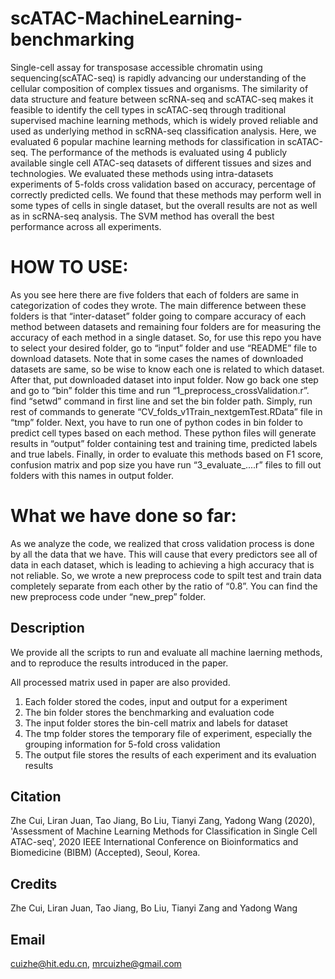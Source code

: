 # scATAC-MachineLearning-benchmarking

Single-cell assay for transposase accessible chromatin using sequencing(scATAC-seq) is rapidly advancing our understanding of the cellular composition of complex tissues and organisms. The similarity of data structure and feature between scRNA-seq and scATAC-seq makes it feasible to identify the cell types in scATAC-seq through traditional supervised machine learning methods, which is widely proved reliable and used as underlying method in scRNA-seq classification analysis. Here, we evaluated 6 popular machine learning methods for classification in scATAC-seq. The performance of the methods is evaluated using 4 publicly available single cell ATAC-seq datasets of different tissues and sizes and technologies. We evaluated these methods using intra-datasets experiments of 5-folds cross validation based on accuracy, percentage of correctly predicted cells. We found that these methods may perform well in some types of cells in single dataset, but the overall results are not as well as in scRNA-seq analysis. The SVM method has overall the best performance across all experiments.

# HOW TO USE:
As you see here there are five folders that each of folders are same in categorization of codes they wrote. The main difference between these folders is that “inter-dataset” folder going to compare accuracy of each method between datasets and remaining four folders are for measuring the accuracy of each method in a single dataset.
So, for use this repo you have to select your desired folder, go to “input” folder and use “README” file to download datasets. Note that in some cases the names of downloaded datasets are same, so be wise to know each one is related to which dataset. After that, put downloaded dataset into input folder. Now go back one step and go to “bin” folder this time and run “1_preprocess_crossValidation.r”. find “setwd” command in first line and set the bin folder path. Simply, run rest of commands to generate “CV_folds_v1Train_nextgemTest.RData” file in “tmp” folder. Next, you have to run one of python codes in bin folder to predict cell types based on each method. These python files will generate results in “output” folder containing test and training time, predicted labels and true labels. Finally, in order to evaluate this methods based on F1 score, confusion matrix and pop size you have run “3_evaluate_....r” files to fill out folders with this names in output folder.  
# What we have done so far:
As we analyze the code, we realized that cross validation process is done by all the data that we have. This will cause that every predictors see all of data in each dataset, which is leading to achieving a high accuracy that is not reliable. So, we wrote a new preprocess code to spilt test and train data completely separate from each other by the ratio of “0.8”. You can find the new preprocess code under “new_prep” folder.



## Description
We provide all the scripts to run and evaluate all machine laerning methods, and to reproduce the results introduced in the paper.

All processed matrix used in paper are also provided.

1. Each folder stored the codes, input and output for a experiment
2. The bin folder stores the benchmarking and evaluation code
3. The input folder stores the bin-cell matrix and labels for dataset
4. The tmp folder stores the temporary file of experiment, especially the grouping information for 5-fold cross validation
5. The output file stores the results of each experiment and its evaluation results


## Citation
Zhe Cui, Liran Juan, Tao Jiang, Bo Liu, Tianyi Zang, Yadong Wang (2020), 'Assessment of Machine Learning Methods for Classification in Single Cell ATAC-seq', 2020 IEEE International Conference on Bioinformatics and Biomedicine (BIBM) (Accepted), Seoul, Korea.

## Credits
Zhe Cui, Liran Juan, Tao Jiang, Bo Liu, Tianyi Zang and Yadong Wang

## Email
 cuizhe@hit.edu.cn, mrcuizhe@gmail.com
